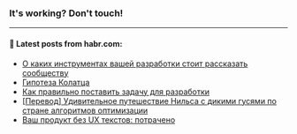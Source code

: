 ### It's working? Don't touch!

---
<!--
#### 🛠️ Technical stack:

![C++](https://img.shields.io/badge/C++-informational?logo=c%2B%2B&style=flat&logoColor=white&color=9C033A)
![Java](https://img.shields.io/badge/Java-informational?logo=java&style=flat&logoColor=white&color=007396)
![Kotlin](https://img.shields.io/badge/Kotlin-informational?logo=Kotlin&style=flat&logoColor=white&color=0095D5)
![JS](https://img.shields.io/badge/JS-informational?logo=javaScript&style=flat&logoColor=black&color=F7Df1E) <br>
![HTML5](https://img.shields.io/badge/HTML5-informational?logo=html5&style=flat&logoColor=white&color=E34F26)
![CSS3](https://img.shields.io/badge/CSS3-informational?logo=css3&style=flat&logoColor=white&color=157286)
![Sass](https://img.shields.io/badge/Saas-informational?logo=sass&style=flat&logoColor=white&color=hotpink)
![PHP](https://img.shields.io/badge/PHP-informational?logo=php&style=flat&logoColor=white&color=777BB4) <br>
![WebPAck](https://img.shields.io/badge/WebPack-informational?logo=webPack&style=flat&logoColor=white&color=FF6F00)
![Bootstrap](https://img.shields.io/badge/Bootstrap-informational?logo=Bootstrap&style=flat&logoColor=white&color=7952B3)
![MySQL](https://img.shields.io/badge/MySQL-informational?logo=MySQL&style=flat&logoColor=white&color=00f) <br>
![NodeJS](https://img.shields.io/badge/NodeJS-informational?logo=node.js&style=flat&logoColor=white&color=43853D)
![Spring](https://img.shields.io/badge/Spring-informational?logo=Spring&style=flat&logoColor=white&color=0A9EDC)
![Angular](https://img.shields.io/badge/Vue-informational?logo=vue.js&style=flat&logoColor=white&color=red)
![Git](https://img.shields.io/badge/Git-informational?logo=git&style=flat&logoColor=white&color=darkorange)

___
-->

#### 💬 Latest posts from habr.com:

<!-- BLOG-POST-LIST:START -->
- [О каких инструментах вашей разработки стоит рассказать сообществу](https://habr.com/ru/post/675604/?utm_source=habrahabr&utm_medium=rss&utm_campaign=675604)
- [Гипотеза Колатца](https://habr.com/ru/post/675594/?utm_source=habrahabr&utm_medium=rss&utm_campaign=675594)
- [Как правильно поставить задачу для разработки](https://habr.com/ru/post/675372/?utm_source=habrahabr&utm_medium=rss&utm_campaign=675372)
- [[Перевод] Удивительное путешествие Нильса с дикими гусями по стране алгоритмов оптимизации](https://habr.com/ru/post/675344/?utm_source=habrahabr&utm_medium=rss&utm_campaign=675344)
- [Ваш продукт без UX текстов: потрачено](https://habr.com/ru/post/674946/?utm_source=habrahabr&utm_medium=rss&utm_campaign=674946)
<!-- BLOG-POST-LIST:END -->

